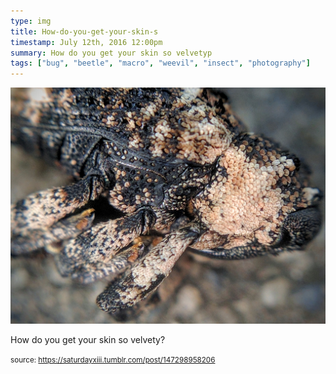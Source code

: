```yaml
---
type: img
title: How-do-you-get-your-skin-s
timestamp: July 12th, 2016 12:00pm
summary: How do you get your skin so velvetyp 
tags: ["bug", "beetle", "macro", "weevil", "insect", "photography"]
---
```

<img src="../media/147298958206.jpg"/>
                                                                                          <div class="caption"><p>How do you get your skin so velvety?</p> </div>
                                    
                
                
                
                
                                
<small>source: https://saturdayxiii.tumblr.com/post/147298958206</small>